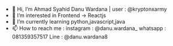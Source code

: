 - 👋 Hi, I’m Ahmad Syahid Danu Wardana | user : @kryptonxarmy
- 👀 I’m interested in Frontend -> Reactjs
- 🌱 I’m currently learning python,javascript,java
- 📫 How to reach me :
  instagram : @danu.wardana_
  whatsapp  : 081359357517
  Line      : @danu.wardana8


<!---
kryptonxarmy/kryptonxarmy is a ✨ special ✨ repository because its `README.md` (this file) appears on your GitHub profile.
You can click the Preview link to take a look at your changes.
--->
